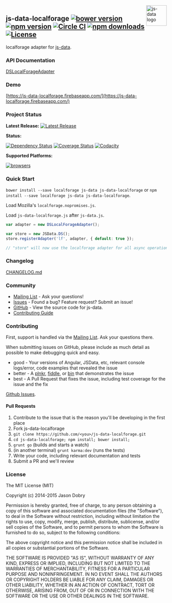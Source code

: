 <img src="https://raw.githubusercontent.com/js-data/js-data/master/js-data.png" alt="js-data logo" title="js-data" align="right" width="64" height="64" />

## js-data-localforage [![bower version](https://img.shields.io/bower/v/js-data-localforage.svg?style=flat-square)](https://www.npmjs.org/package/js-data-localforage) [![npm version](https://img.shields.io/npm/v/js-data-localforage.svg?style=flat-square)](https://www.npmjs.org/package/js-data-localforage) [![Circle CI](https://img.shields.io/circleci/project/js-data/js-data-localforage/master.svg?style=flat-square)](https://circleci.com/gh/js-data/js-data-localforage/tree/master) [![npm downloads](https://img.shields.io/npm/dm/js-data-localforage.svg?style=flat-square)](https://www.npmjs.org/package/js-data-localforage) [![License](https://img.shields.io/badge/license-MIT-blue.svg?style=flat-square)](https://github.com/js-data/js-data-localforage/blob/master/LICENSE)

localforage adapter for [js-data](http://www.js-data.io/).

### API Documentation
[DSLocalForageAdapter](http://www.js-data.io/docs/dslocalforageadapter)

### Demo
[https://js-data-localforage.firebaseapp.com/](https://js-data-localforage.firebaseapp.com/)

### Project Status

__Latest Release:__ [![Latest Release](https://img.shields.io/github/release/js-data/js-data-localforage.svg?style=flat-square)](https://github.com/js-data/js-data-localforage/releases)

__Status:__

[![Dependency Status](https://img.shields.io/gemnasium/js-data/js-data-localforage.svg?style=flat-square)](https://gemnasium.com/js-data/js-data-localforage) [![Coverage Status](https://img.shields.io/coveralls/js-data/js-data-localforage/master.svg?style=flat-square)](https://coveralls.io/r/js-data/js-data-localforage?branch=master) [![Codacity](https://img.shields.io/codacy/bb1761a8dcf14dd8a20111fd774e32ec.svg?style=flat-square)](https://www.codacy.com/public/jasondobry/js-data-localforage/dashboard)

__Supported Platforms:__

[![browsers](https://img.shields.io/badge/Browser-Chrome%2CFirefox%2CSafari%2COpera%2CIE%209%2B%2CiOS%20Safari%207.1%2B%2CAndroid%20Browser%202.3%2B-green.svg?style=flat-square)](https://github.com/js-data/js-data)

### Quick Start
`bower install --save localforage js-data js-data-localforage` or `npm install --save localforage js-data js-data-localforage`.

Load Mozilla's `localforage.nopromises.js`.

Load `js-data-localforage.js` after `js-data.js`.

```js
var adapter = new DSLocalForageAdapter();

var store = new JSData.DS();
store.registerAdapter('lf', adapter, { default: true });

// "store" will now use the localforage adapter for all async operations
```

### Changelog
[CHANGELOG.md](https://github.com/js-data/js-data-localforage/blob/master/CHANGELOG.md)

### Community
- [Mailing List](https://groups.io/org/groupsio/jsdata) - Ask your questions!
- [Issues](https://github.com/js-data/js-data-localforage/issues) - Found a bug? Feature request? Submit an issue!
- [GitHub](https://github.com/js-data/js-data-localforage) - View the source code for js-data.
- [Contributing Guide](https://github.com/js-data/js-data-localforage/blob/master/CONTRIBUTING.md)

### Contributing

First, support is handled via the [Mailing List](https://groups.io/org/groupsio/jsdata). Ask your questions there.

When submitting issues on GitHub, please include as much detail as possible to make debugging quick and easy.

- good - Your versions of Angular, JSData, etc, relevant console logs/error, code examples that revealed the issue
- better - A [plnkr](http://plnkr.co/), [fiddle](http://jsfiddle.net/), or [bin](http://jsbin.com/?html,output) that demonstrates the issue
- best - A Pull Request that fixes the issue, including test coverage for the issue and the fix

[Github Issues](https://github.com/js-data/js-data-localforage/issues).

#### Pull Requests

1. Contribute to the issue that is the reason you'll be developing in the first place
1. Fork js-data-localforage
1. `git clone https://github.com/<you>/js-data-localforage.git`
1. `cd js-data-localforage; npm install; bower install;`
1. `grunt go` (builds and starts a watch)
1. (in another terminal) `grunt karma:dev` (runs the tests)
1. Write your code, including relevant documentation and tests
1. Submit a PR and we'll review

### License

The MIT License (MIT)

Copyright (c) 2014-2015 Jason Dobry

Permission is hereby granted, free of charge, to any person obtaining a copy
of this software and associated documentation files (the "Software"), to deal
in the Software without restriction, including without limitation the rights
to use, copy, modify, merge, publish, distribute, sublicense, and/or sell
copies of the Software, and to permit persons to whom the Software is
furnished to do so, subject to the following conditions:

The above copyright notice and this permission notice shall be included in all
copies or substantial portions of the Software.

THE SOFTWARE IS PROVIDED "AS IS", WITHOUT WARRANTY OF ANY KIND, EXPRESS OR
IMPLIED, INCLUDING BUT NOT LIMITED TO THE WARRANTIES OF MERCHANTABILITY,
FITNESS FOR A PARTICULAR PURPOSE AND NONINFRINGEMENT. IN NO EVENT SHALL THE
AUTHORS OR COPYRIGHT HOLDERS BE LIABLE FOR ANY CLAIM, DAMAGES OR OTHER
LIABILITY, WHETHER IN AN ACTION OF CONTRACT, TORT OR OTHERWISE, ARISING FROM,
OUT OF OR IN CONNECTION WITH THE SOFTWARE OR THE USE OR OTHER DEALINGS IN THE
SOFTWARE.
